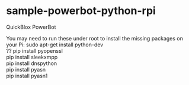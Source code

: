 sample-powerbot-python-rpi
==========================

QuickBlox PowerBot


You may need to run these under root to install the missing packages on your Pi:
sudo apt-get install python-dev<br />
?? pip install pyopenssl<br /> 
pip install sleekxmpp<br />
pip install dnspython<br />
pip install pyasn<br />
pip install pyasn1<br />



